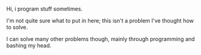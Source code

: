 Hi, i program stuff sometimes.

I'm not quite sure what to put in here; this isn't a problem I've thought how to solve.

I can solve many other problems though, mainly through programming and bashing my head.
